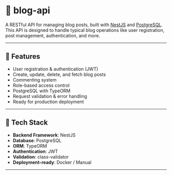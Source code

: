 # 📝 blog-api

A RESTful API for managing blog posts, built with [NestJS](https://nestjs.com) and [PostgreSQL](https://www.postgresql.org/).  
This API is designed to handle typical blog operations like user registration, post management, authentication, and more.

---

## 🚀 Features

- User registration & authentication (JWT)
- Create, update, delete, and fetch blog posts
- Commenting system
- Role-based access control
- PostgreSQL with TypeORM
- Request validation & error handling
- Ready for production deployment

---

## 🧱 Tech Stack

- **Backend Framework**: NestJS
- **Database**: PostgreSQL
- **ORM**: TypeORM
- **Authentication**: JWT
- **Validation**: class-validator
- **Deployment-ready**: Docker / Manual

---
